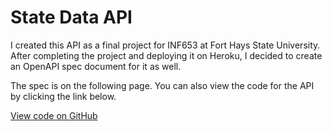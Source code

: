 # State Data API

I created this API as a final project for INF653 at Fort Hays State University. After completing the project and deploying it on Heroku, I decided to create an OpenAPI spec document for it as well.

The spec is on the following page. You can also view the code for the API by clicking the link below.

[View code on GitHub](https://github.com/rsteele6/States-API)

